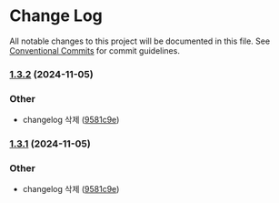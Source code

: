 # Change Log

All notable changes to this project will be documented in this file.
See [Conventional Commits](https://conventionalcommits.org) for commit guidelines.

### [1.3.2](https://github.com/ellen-lee-goorm/gds-onboarding/compare/v1.2.0...v1.3.2) (2024-11-05)

### Other

- changelog 삭제 ([9581c9e](https://github.com/ellen-lee-goorm/gds-onboarding/commit/9581c9ed6ad3393d4387c7dcca48b5c8e9690a65))

### [1.3.1](https://github.com/ellen-lee-goorm/gds-onboarding/compare/v1.2.0...v1.3.1) (2024-11-05)

### Other

- changelog 삭제 ([9581c9e](https://github.com/ellen-lee-goorm/gds-onboarding/commit/9581c9ed6ad3393d4387c7dcca48b5c8e9690a65))
